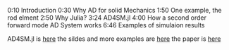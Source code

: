 0:10 Introduction
0:30 Why AD for solid Mechanics
1:50 One example, the rod elment
2:50 Why Julia?
3:24 AD4SM.jl
4:00 How a second order forward mode AD System works
6:46 Examples of simulaion results

AD4SM.jl is [here](https://github.com/avigliotti/AD4SM.jl)
the sildes and more examples are [here](https://github.com/avigliotti/AD4SM_examples)
the paper is [here](https://t.co/t8zHT4JHS6)
